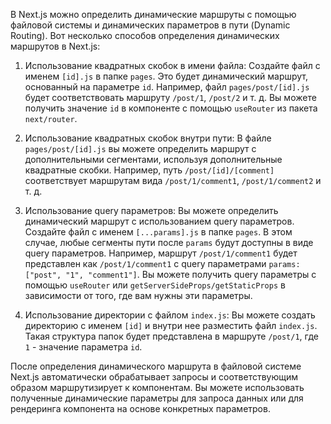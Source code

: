 В Next.js можно определить динамические маршруты с помощью файловой системы и динамических параметров в пути (Dynamic Routing). Вот несколько способов определения динамических маршрутов в Next.js:

1. Использование квадратных скобок в имени файла:
   Создайте файл с именем `[id].js` в папке `pages`. Это будет динамический маршрут, основанный на параметре `id`. Например, файл `pages/post/[id].js` будет соответствовать маршруту `/post/1`, `/post/2` и т. д. Вы можете получить значение `id` в компоненте с помощью `useRouter` из пакета `next/router`.

2. Использование квадратных скобок внутри пути:
   В файле `pages/post/[id].js` вы можете определить маршрут с дополнительными сегментами, используя дополнительные квадратные скобки. Например, путь `/post/[id]/[comment]` соответствует маршрутам вида `/post/1/comment1`, `/post/1/comment2` и т. д.

3. Использование query параметров:
   Вы можете определить динамический маршрут с использованием query параметров. Создайте файл с именем `[...params].js` в папке `pages`. В этом случае, любые сегменты пути после `params` будут доступны в виде query параметров. Например, маршрут `/post/1/comment1` будет представлен как `/post/1/comment1` с query параметрами `params: ["post", "1", "comment1"]`. Вы можете получить query параметры с помощью `useRouter` или `getServerSideProps/getStaticProps` в зависимости от того, где вам нужны эти параметры.

4. Использование директории с файлом `index.js`:
   Вы можете создать директорию с именем `[id]` и внутри нее разместить файл `index.js`. Такая структура папок будет представлена в маршруте `/post/1`, где `1` - значение параметра `id`.

После определения динамического маршрута в файловой системе Next.js автоматически обрабатывает запросы и соответствующим образом маршрутизирует к компонентам. Вы можете использовать полученные динамические параметры для запроса данных или для рендеринга компонента на основе конкретных параметров.